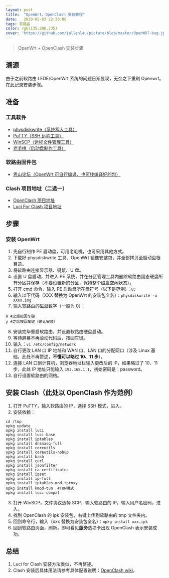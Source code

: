 ```yaml
---
layout: post
title:  "OpenWrt、OpenClash 安装教程"
date:   2020-05-03 22:36:00
tags: 软路由
color: rgb(135,206,235)
cover: 'https://github.com/jallenlau/picture/blob/master/OpenWRT-bug.jpg?raw=true'
---
```


> OpenWrt + OpenClash 安装步骤

## 溯源
由于之前软路由 LEDE/OpenWrt 系统的问题日渐显现，无奈之下重刷 Openwrt。在此记录安装步骤。

## 准备
### 工具软件
- [physdiskwrite（系统写入工具）](https://m0n0.ch/wall/physdiskwrite.php)
- [PuTTY（SSH 远程工具）](https://www.putty.org/)
- [WinSCP（远程文件管理工具）](https://winscp.net/eng/download.php)
- [老毛桃（启动盘制作工具）](http://www.laomaotao.org/)

### 软路由固件包
- [恩山论坛（OpenWrt 可自行编译、也可找编译好的包）](https://www.right.com.cn/forum/index.php)

### Clash 项目地址（二选一）
- [OpenClash 项目地址](https://github.com/vernesong/OpenClash)
- [Luci For Clash 项目地址](https://github.com/frainzy1477/luci-app-clash)

## 步骤
### 安装 OpenWrt
1. 先自行制作 PE 启动盘，可用老毛桃，也可采用其他方式。
2. 下载好 physdiskwrite 工具、OpenWrt 镜像安装包，并全部拷贝至启动盘根目录。
3. 将软路由连接显示器、键鼠、U 盘。
4. 设置 U 盘启动，并进入 PE 系统，并在分区管理工具内删除软路由固态硬盘所有分区并保存（不要设置新的分区，保持整个磁盘空闲状态）。
5. 打开 cmd 命令，输入 PE 启动盘所在盘符号（以下是范例）：```U:```
6. 输入以下代码（XXX 替换为 OpenWrt 的安装包全名）：```physdiskwrite -u XXXX.img```
7. 输入软路由的磁盘数字（一般为 0）：
```
0 #之后按回车键
y #之后按回车键（确认安装）
```
8. 安装完毕重启软路由，并设置软路由硬盘启动。
9. 等待屏幕不再滚动代码后，按回车键。
10. 输入：```vi /etc/config/network```
11. 自行更改 LAN 口 IP 地址和 WAN 口、LAN 口的分配网口（涉及 Linux 基础，此处不再赘述，**不懂可以略过 10、11 步**）。
12. 连接 LAN 口到计算机，浏览器地址栏输入更改后的 IP，如果略过了 10、11 步，此处 IP 地址只能输入 ```192.168.1.1```，初始密码是：password。
13. 自行设置软路由的网络。

## 安装 Clash（此处以 OpenClash 作为范例）
1. 打开 PuTTY，输入软路由的 IP，选择 SSH 模式，进入。
2. 安装依赖：
```
cd /tmp
opkg update
opkg install luci
opkg install luci-base
opkg install iptables
opkg install dnsmasq-full
opkg install coreutils
opkg install coreutils-nohup
opkg install bash
opkg install curl
opkg install jsonfilter
opkg install ca-certificates
opkg install ipset
opkg install ip-full
opkg install iptables-mod-tproxy
opkg install kmod-tun  #TUN模式
opkg install luci-compat
```
3. 打开 WinSCP，文件协议选择 SCP，输入软路由的 IP，输入用户名密码，进入。
4. 找到 OpenClash 的 ipk 安装包，右键上传到软路由的 tmp 文件夹内。
5. 回到命令行，输入（xxx 替换为安装包全名）：```opkg install xxx.ipk```
6. 回到软路由页面，刷新，即可看见**服务**选项卡出现 OpenClash 表示安装成功。

## 总结
1. Luci for Clash 安装方法类似，不再赘述。
2. Clash 安装后具体用法请参考具体配置说明：[OpenClash wiki](https://github.com/vernesong/OpenClash/wiki)。
